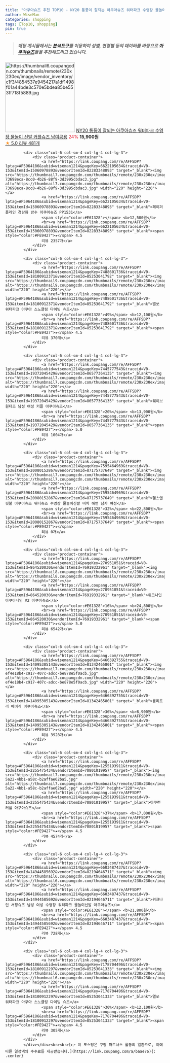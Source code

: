 ```yaml
---
title: "아쿠아슈즈 추천 TOP10 - NY20 통풍이 잘되는 아쿠아슈즈 워터파크 수영장 물놀이 신발 커플슈즈 남여공용"
author: WiseMan
categories: shopping
tags: [Top10, shopping]
pin: true
---
```


> ##### 해당 게시물에서는 [**분석도구**](https://itemscout.io/)를 이용하여 **성별**, **연령별** 등의 데이터를 바탕으로 [**아쿠아슈즈**](https://link.coupang.com/a/baae76)들을 추천해드리고 있습니다.
<div class="container"><div class="row">
            <div class="col-6 col-sm-4 col-lg-4 col-lg-3">
                <div class="product-container">
                    <a href="https://link.coupang.com/re/AFFSDP?lptag=AF5964186&subid=wiseman1214&pageKey=7412726131&traceid=V0-153&itemId=19210797224&vendorItemId=86327899444" target="_blank"><img src="https://thumbnail6.coupangcdn.com/thumbnails/remote/230x230ex/image/vendor_inventory/c1f3/4854537e9454217a1df1498f01a44bde3c570e5bdea85be553ff718f5889.jpg" alt="https://thumbnail6.coupangcdn.com/thumbnails/remote/230x230ex/image/vendor_inventory/c1f3/4854537e9454217a1df1498f01a44bde3c570e5bdea85be553ff718f5889.jpg" width="220" height="220"></a>
                    <a href="https://link.coupang.com/re/AFFSDP?lptag=AF5964186&subid=wiseman1214&pageKey=7412726131&traceid=V0-153&itemId=19210797224&vendorItemId=86327899444" target="_blank">NY20 통풍이 잘되는 아쿠아슈즈 워터파크 수영장 물놀이 신발 커플슈즈 남여공용</a>
                    <span style="color:#E61328">24%</span> <b>15,900원</b>
                    <br><a href="https://link.coupang.com/re/AFFSDP?lptag=AF5964186&subid=wiseman1214&pageKey=7412726131&traceid=V0-153&itemId=19210797224&vendorItemId=86327899444" target="_blank"><span style="color:#FE9427">★</span> 5.0
                    리뷰 481개</a>
                </div>
            </div>
            
            <div class="col-6 col-sm-4 col-lg-4 col-lg-3">
                <div class="product-container">
                    <a href="https://link.coupang.com/re/AFFSDP?lptag=AF5964186&subid=wiseman1214&pageKey=6622105634&traceid=V0-153&itemId=15060978893&vendorItemId=82283348893" target="_blank"><img src="https://thumbnail7.coupangcdn.com/thumbnails/remote/230x230ex/image/retail/images/3884384350757812-73698eca-8cc0-4b26-88f9-3d3995cbdac3.jpg" alt="https://thumbnail7.coupangcdn.com/thumbnails/remote/230x230ex/image/retail/images/3884384350757812-73698eca-8cc0-4b26-88f9-3d3995cbdac3.jpg" width="220" height="220"></a>
                    <a href="https://link.coupang.com/re/AFFSDP?lptag=AF5964186&subid=wiseman1214&pageKey=6622105634&traceid=V0-153&itemId=15060978893&vendorItemId=82283348893" target="_blank">페이퍼플레인 경량화 방수 아쿠아슈즈 PP1531</a>
                    <span style="color:#E61328"></span> <b>12,500원</b>
                    <br><a href="https://link.coupang.com/re/AFFSDP?lptag=AF5964186&subid=wiseman1214&pageKey=6622105634&traceid=V0-153&itemId=15060978893&vendorItemId=82283348893" target="_blank"><span style="color:#FE9427">★</span> 4.5
                    리뷰 2357개</a>
                </div>
            </div>
            
            <div class="col-6 col-sm-4 col-lg-4 col-lg-3">
                <div class="product-container">
                    <a href="https://link.coupang.com/re/AFFSDP?lptag=AF5964186&subid=wiseman1214&pageKey=7488601736&traceid=V0-153&itemId=18100912371&vendorItemId=85253041792" target="_blank"><img src="https://thumbnail9.coupangcdn.com/thumbnails/remote/230x230ex/image/rs_quotation_api/gxmltr6e/003fc89c8ea144da9b4dd1798872df37.jpg" alt="https://thumbnail9.coupangcdn.com/thumbnails/remote/230x230ex/image/rs_quotation_api/gxmltr6e/003fc89c8ea144da9b4dd1798872df37.jpg" width="220" height="220"></a>
                    <a href="https://link.coupang.com/re/AFFSDP?lptag=AF5964186&subid=wiseman1214&pageKey=7488601736&traceid=V0-153&itemId=18100912371&vendorItemId=85253041792" target="_blank">엘쏘 워터파크 아쿠아 스노클링 다이빙 슈즈</a>
                    <span style="color:#E61328">49%</span> <b>12,100원</b>
                    <br><a href="https://link.coupang.com/re/AFFSDP?lptag=AF5964186&subid=wiseman1214&pageKey=7488601736&traceid=V0-153&itemId=18100912371&vendorItemId=85253041792" target="_blank"><span style="color:#FE9427">★</span> 4.5
                    리뷰 370개</a>
                </div>
            </div>
            
            <div class="col-6 col-sm-4 col-lg-4 col-lg-3">
                <div class="product-container">
                    <a href="https://link.coupang.com/re/AFFSDP?lptag=AF5964186&subid=wiseman1214&pageKey=7445777543&traceid=V0-153&itemId=19372045429&vendorItemId=86577364135" target="_blank"><img src="https://thumbnail7.coupangcdn.com/thumbnails/remote/230x230ex/image/vendor_inventory/58d1/3377eb910ce755bd3af2ae2675d77eb9081aebce79c404e2b07e9e32cbbb.png" alt="https://thumbnail7.coupangcdn.com/thumbnails/remote/230x230ex/image/vendor_inventory/58d1/3377eb910ce755bd3af2ae2675d77eb9081aebce79c404e2b07e9e32cbbb.png" width="220" height="220"></a>
                    <a href="https://link.coupang.com/re/AFFSDP?lptag=AF5964186&subid=wiseman1214&pageKey=7445777543&traceid=V0-153&itemId=19372045429&vendorItemId=86577364135" target="_blank">웨이브원더즈 남성 여성 커플 아쿠아슈즈</a>
                    <span style="color:#E61328">20%</span> <b>13,900원</b>
                    <br><a href="https://link.coupang.com/re/AFFSDP?lptag=AF5964186&subid=wiseman1214&pageKey=7445777543&traceid=V0-153&itemId=19372045429&vendorItemId=86577364135" target="_blank"><span style="color:#FE9427">★</span> 5.0
                    리뷰 1004개</a>
                </div>
            </div>
            
            <div class="col-6 col-sm-4 col-lg-4 col-lg-3">
                <div class="product-container">
                    <a href="https://link.coupang.com/re/AFFSDP?lptag=AF5964186&subid=wiseman1214&pageKey=7595464969&traceid=V0-153&itemId=20080152867&vendorItemId=87175737649" target="_blank"><img src="https://thumbnail7.coupangcdn.com/thumbnails/remote/230x230ex/image/vendor_inventory/51d6/404ee1e51895f03fc3d5de611eea4599afc8883e93d2d02b9c7dbb12936e.png" alt="https://thumbnail7.coupangcdn.com/thumbnails/remote/230x230ex/image/vendor_inventory/51d6/404ee1e51895f03fc3d5de611eea4599afc8883e93d2d02b9c7dbb12936e.png" width="220" height="220"></a>
                    <a href="https://link.coupang.com/re/AFFSDP?lptag=AF5964186&subid=wiseman1214&pageKey=7595464969&traceid=V0-153&itemId=20080152867&vendorItemId=87175737649" target="_blank">헬스앤핏불 아쿠아슈즈 워터슈즈 수영장 물놀이신발 비치 해변 남자 여성</a>
                    <span style="color:#E61328">32%</span> <b>22,800원</b>
                    <br><a href="https://link.coupang.com/re/AFFSDP?lptag=AF5964186&subid=wiseman1214&pageKey=7595464969&traceid=V0-153&itemId=20080152867&vendorItemId=87175737649" target="_blank"><span style="color:#FE9427">★</span> 
                    리뷰 0개</a>
                </div>
            </div>
            
            <div class="col-6 col-sm-4 col-lg-4 col-lg-3">
                <div class="product-container">
                    <a href="https://link.coupang.com/re/AFFSDP?lptag=AF5964186&subid=wiseman1214&pageKey=270951051&traceid=V0-153&itemId=864520030&vendorItemId=76919332961" target="_blank"><img src="https://thumbnail8.coupangcdn.com/thumbnails/remote/230x230ex/image/vendor_inventory/2a1d/5cb9fe636878141e89b0ce04c1e72d5e4e73caaf37ada4f9e0f3e4b36f5a.jpg" alt="https://thumbnail8.coupangcdn.com/thumbnails/remote/230x230ex/image/vendor_inventory/2a1d/5cb9fe636878141e89b0ce04c1e72d5e4e73caaf37ada4f9e0f3e4b36f5a.jpg" width="220" height="220"></a>
                    <a href="https://link.coupang.com/re/AFFSDP?lptag=AF5964186&subid=wiseman1214&pageKey=270951051&traceid=V0-153&itemId=864520030&vendorItemId=76919332961" target="_blank">위크나인 아쿠아나인 V2 아쿠아슈즈</a>
                    <span style="color:#E61328">16%</span> <b>24,800원</b>
                    <br><a href="https://link.coupang.com/re/AFFSDP?lptag=AF5964186&subid=wiseman1214&pageKey=270951051&traceid=V0-153&itemId=864520030&vendorItemId=76919332961" target="_blank"><span style="color:#FE9427">★</span> 5.0
                    리뷰 6542개</a>
                </div>
            </div>
            
            <div class="col-6 col-sm-4 col-lg-4 col-lg-3">
                <div class="product-container">
                    <a href="https://link.coupang.com/re/AFFSDP?lptag=AF5964186&subid=wiseman1214&pageKey=6466392755&traceid=V0-153&itemId=14095305143&vendorItemId=81342465801" target="_blank"><img src="https://thumbnail7.coupangcdn.com/thumbnails/remote/230x230ex/image/retail/images/4621728325519838-ef4e18b4-c917-407c-adcc-be878e5f0acb.jpg" alt="https://thumbnail7.coupangcdn.com/thumbnails/remote/230x230ex/image/retail/images/4621728325519838-ef4e18b4-c917-407c-adcc-be878e5f0acb.jpg" width="220" height="220"></a>
                    <a href="https://link.coupang.com/re/AFFSDP?lptag=AF5964186&subid=wiseman1214&pageKey=6466392755&traceid=V0-153&itemId=14095305143&vendorItemId=81342465801" target="_blank">롤리트리 베이직 아쿠아슈즈</a>
                    <span style="color:#E61328">36%</span> <b>8,900원</b>
                    <br><a href="https://link.coupang.com/re/AFFSDP?lptag=AF5964186&subid=wiseman1214&pageKey=6466392755&traceid=V0-153&itemId=14095305143&vendorItemId=81342465801" target="_blank"><span style="color:#FE9427">★</span> 4.5
                    리뷰 3928개</a>
                </div>
            </div>
            
            <div class="col-6 col-sm-4 col-lg-4 col-lg-3">
                <div class="product-container">
                    <a href="https://link.coupang.com/re/AFFSDP?lptag=AF5964186&subid=wiseman1214&pageKey=1255193911&traceid=V0-153&itemId=2255475434&vendorItemId=70801019957" target="_blank"><img src="https://thumbnail7.coupangcdn.com/thumbnails/remote/230x230ex/image/retail/images/2020/05/29/18/1/c18dfdb8-5a22-4bb1-a58c-b2affae62ba5.jpg" alt="https://thumbnail7.coupangcdn.com/thumbnails/remote/230x230ex/image/retail/images/2020/05/29/18/1/c18dfdb8-5a22-4bb1-a58c-b2affae62ba5.jpg" width="220" height="220"></a>
                    <a href="https://link.coupang.com/re/AFFSDP?lptag=AF5964186&subid=wiseman1214&pageKey=1255193911&traceid=V0-153&itemId=2255475434&vendorItemId=70801019957" target="_blank">아쿠런 커플 아쿠아슈즈</a>
                    <span style="color:#E61328">37%</span> <b>17,000원</b>
                    <br><a href="https://link.coupang.com/re/AFFSDP?lptag=AF5964186&subid=wiseman1214&pageKey=1255193911&traceid=V0-153&itemId=2255475434&vendorItemId=70801019957" target="_blank"><span style="color:#FE9427">★</span> 4.5
                    리뷰 4574개</a>
                </div>
            </div>
            
            <div class="col-6 col-sm-4 col-lg-4 col-lg-3">
                <div class="product-container">
                    <a href="https://link.coupang.com/re/AFFSDP?lptag=AF5964186&subid=wiseman1214&pageKey=6603487437&traceid=V0-153&itemId=14944585692&vendorItemId=82194646711" target="_blank"><img src="https://thumbnail6.coupangcdn.com/thumbnails/remote/230x230ex/image/vendor_inventory/0f8d/5be8c63dfe5da8a331279da7bd85b0f13989a084f92c1c67db469433aa14.jpg" alt="https://thumbnail6.coupangcdn.com/thumbnails/remote/230x230ex/image/vendor_inventory/0f8d/5be8c63dfe5da8a331279da7bd85b0f13989a084f92c1c67db469433aa14.jpg" width="220" height="220"></a>
                    <a href="https://link.coupang.com/re/AFFSDP?lptag=AF5964186&subid=wiseman1214&pageKey=6603487437&traceid=V0-153&itemId=14944585692&vendorItemId=82194646711" target="_blank">위크나인 서핑슈즈 남성 여성 수영장 워터파크 물놀이신발 아쿠아슈즈</a>
                    <span style="color:#E61328"></span> <b>21,800원</b>
                    <br><a href="https://link.coupang.com/re/AFFSDP?lptag=AF5964186&subid=wiseman1214&pageKey=6603487437&traceid=V0-153&itemId=14944585692&vendorItemId=82194646711" target="_blank"><span style="color:#FE9427">★</span> 4.5
                    리뷰 728개</a>
                </div>
            </div>
            
            <div class="col-6 col-sm-4 col-lg-4 col-lg-3">
                <div class="product-container">
                    <a href="https://link.coupang.com/re/AFFSDP?lptag=AF5964186&subid=wiseman1214&pageKey=7178704496&traceid=V0-153&itemId=18100912297&vendorItemId=85253041333" target="_blank"><img src="https://thumbnail6.coupangcdn.com/thumbnails/remote/230x230ex/image/rs_quotation_api/zc9bk8xk/957278bc1a2c4a67a9ff93da695afc28.jpg" alt="https://thumbnail6.coupangcdn.com/thumbnails/remote/230x230ex/image/rs_quotation_api/zc9bk8xk/957278bc1a2c4a67a9ff93da695afc28.jpg" width="220" height="220"></a>
                    <a href="https://link.coupang.com/re/AFFSDP?lptag=AF5964186&subid=wiseman1214&pageKey=7178704496&traceid=V0-153&itemId=18100912297&vendorItemId=85253041333" target="_blank">엘쏘 워터파크 아쿠아 스노클링 다이빙 슈즈</a>
                    <span style="color:#E61328">30%</span> <b>12,100원</b>
                    <br><a href="https://link.coupang.com/re/AFFSDP?lptag=AF5964186&subid=wiseman1214&pageKey=7178704496&traceid=V0-153&itemId=18100912297&vendorItemId=85253041333" target="_blank"><span style="color:#FE9427">★</span> 4.5
                    리뷰 305개</a>
                </div>
            </div>
            </div></div><br><br>[👉 이 포스팅은 쿠팡 파트너스 활동의 일환으로, 이에 따른 일정액의 수수료를 제공받습니다.](https://link.coupang.com/a/baae76){: .center}